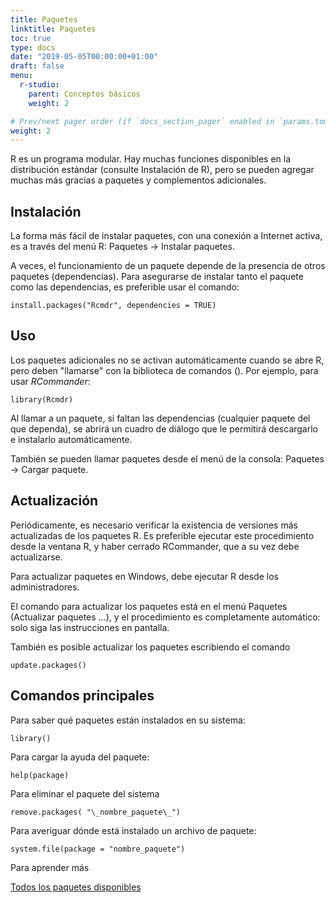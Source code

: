 ```yaml
---
title: Paquetes
linktitle: Paquetes
toc: true
type: docs
date: "2019-05-05T00:00:00+01:00"
draft: false
menu:
  r-studio:
    parent: Conceptos básicos
    weight: 2

# Prev/next pager order (if `docs_section_pager` enabled in `params.toml`)
weight: 2
---
```


R es un programa modular. Hay muchas funciones disponibles en la distribución estándar (consulte Instalación de R), pero se pueden agregar muchas más gracias a paquetes y complementos adicionales.

## Instalación

La forma más fácil de instalar paquetes, con una conexión a Internet activa, es a través del menú R: Paquetes → Instalar paquetes.

A veces, el funcionamiento de un paquete depende de la presencia de otros paquetes (dependencias). Para asegurarse de instalar tanto el paquete como las dependencias, es preferible usar el comando:

```
install.packages("Rcmdr", dependencies = TRUE)
```

## Uso

Los paquetes adicionales no se activan automáticamente cuando se abre R, pero deben "llamarse" con la biblioteca de comandos (). Por ejemplo, para usar _RCommander_:

```
library(Rcmdr)
```

Al llamar a un paquete, si faltan las dependencias (cualquier paquete del que dependa), se abrirá un cuadro de diálogo que le permitirá descargarlo e instalarlo automáticamente.

También se pueden llamar paquetes desde el menú de la consola: Paquetes → Cargar paquete.

## Actualización

Periódicamente, es necesario verificar la existencia de versiones más actualizadas de los paquetes R. Es preferible ejecutar este procedimiento desde la ventana R, y haber cerrado RCommander, que a su vez debe actualizarse.

Para actualizar paquetes en Windows, debe ejecutar R desde los administradores.

El comando para actualizar los paquetes está en el menú Paquetes (Actualizar paquetes ...), y el procedimiento es completamente automático: solo siga las instrucciones en pantalla.

También es posible actualizar los paquetes escribiendo el comando

```
update.packages()
```


## Comandos principales

Para saber qué paquetes están instalados en su sistema:

```
library()
```

Para cargar la ayuda del paquete:

```
help(package)
```


Para eliminar el paquete del sistema

```
remove.packages( "\_nombre_paquete\_")
```

Para averiguar dónde está instalado un archivo de paquete:

```
system.file(package = "nombre_paquete")
```

Para aprender más

[Todos los paquetes disponibles](http://cran.stat.unipd.it/web/packages/)
